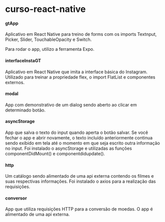 # curso-react-native

#### gtApp ####

Aplicativo em React Native para treino de forms com os imports Textnput, Picker, Slider, TouchableOpacity e Switch.

Para rodar o app, utilizo a ferramenta Expo.


#### interfaceInstaGT ####

Aplicativo em React Native que imita a interface básica do Instagram. Utilizado para treinar a propriedade flex, o import FlatList e componentes externos.


#### modal ####

App com demonstrativo de um dialog sendo aberto ao clicar em determinado botão.

#### asyncStorage ####

App que salva o texto do input quando aperta o botão salvar. Se você fechar o app e abrir novamente, o texto incluído anteriormente continua sendo exibido em tela até o momento em que seja escrito outra informação no input.
Foi instalado o asyncStorage e utilizadas as funções componentDidMount() e componentdidupdate().

#### http ####

Um catálogo sendo alimentado de uma api externa contendo os filmes e suas respectivas informações.
Foi instalado o axios para a realização das requisições.

#### conversor ####

App que utiliza requisições HTTP para a conversão de moedas. O app é alimentado de uma api externa. 
